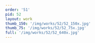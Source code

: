 ```yaml
---
order: '51'
pid: 52
layout: work
thumb_150: '/img/works/52/52_150x.jpg'
thumb_75: '/img/works/52/52_75x.jpg'
full: '/img/works/52/52_640x.jpg'
---
```

